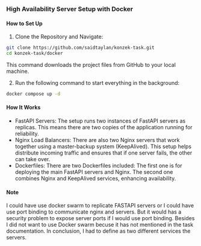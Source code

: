 ### High Availability Server Setup with Docker

#### How to Set Up

1. Clone the Repository and Navigate:
````bash
git clone https://github.com/saidtaylan/konzek-task.git
cd konzek-task/docker
````
This command downloads the project files from GitHub to your local machine.

2. Run the following command to start everything in the background:
````bash
docker compose up -d
````
#### How It Works
- FastAPI Servers: The setup runs two instances of FastAPI servers as replicas. This means there are two copies of the application running for reliability.
- Nginx Load Balancers: There are also two Nginx servers that work together using a master-backup system (KeepAlived). This setup helps distribute incoming traffic and ensures that if one server fails, the other can take over.
- Dockerfiles: There are two Dockerfiles included:
The first one is for deploying the main FastAPI servers and Nginx. The second one combines Nginx and KeepAlived services, enhancing availability.

#### Note
I could have use docker swarm to replicate FASTAPI servers or I could have use port binding to communicate nginx and servers.
But it would has a security problem to expose server ports if I would use port binding. Besides I did not want to use Docker swarm becuse it has not mentioned in the task documentation. In conclusion, I had to define as two different services the servers.